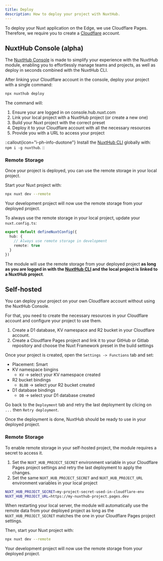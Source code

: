```yaml
---
title: Deploy
description: How to deploy your project with NuxtHub.
---
```


To deploy your Nuxt application on the Edge, we use Cloudflare Pages. Therefore, we require you to create a [Cloudflare](https://www.cloudflare.com/) account.

## NuxtHub Console (alpha)

The [NuxtHub Console](https://console.hub.nuxt.com) is made to simplify your experience with the NuxtHub module, enabling you to effortlessly manage teams and projects, as well as deploy in seconds combined with the NuxtHub CLI.

After linking your Cloudflare account in the console, deploy your project with a single command:

```bash [Terminal]
npx nuxthub deploy
```

The command will:
1. Ensure your are logged in on console.hub.nuxt.com
2. Link your local project with a NuxtHub project (or create a new one)
3. Build your Nuxt project with the correct preset
4. Deploy it to your Cloudflare account with all the necessary resources
4. Provide you with a URL to access your project

::callout{icon="i-ph-info-duotone"}
Install the [NuxtHub CLI](https://github.com/nuxt-hub/cli) globally with: `npm i -g nuxthub`.
::

### Remote Storage

Once your project is deployed, you can use the remote storage in your local project.

Start your Nuxt project with:

```bash [Terminal]
npx nuxt dev --remote
```

Your development project will now use the remote storage from your deployed project.

To always use the remote storage in your local project, update your `nuxt.config.ts`:

```ts [nuxt.config.ts]
export default defineNuxtConfig({
  hub: {
    // Always use remote storage in development
    remote: true
  }
})
```

The module will use the remote storage from your deployed project **as long as you are logged in with the [NuxtHub CLI](https://github.com/nuxt-hub/cli) and the local project is linked to a NuxtHub project**.

## Self-hosted

You can deploy your project on your own Cloudflare account without using the NuxtHub Console.

For that, you need to create the necessary resources in your Cloudflare account and configure your project to use them.

1. Create a D1 database, KV namespace and R2 bucket in your Cloudflare account.
2. Create a Cloudflare Pages project and link it to your GitHub or Gitlab repository and choose the Nuxt Framework preset in the build settings

Once your project is created, open the `Settings -> Functions` tab and set:
- Placement: Smart
- KV namespace bingins
  - `KV` -> select your KV namespace created
- R2 bucket bindings
  - `BLOB` -> select your R2 bucket created
- D1 database bindings
  - `DB` -> select your D1 database created

Go back to the `Deployment` tab and retry the last deployment by clicing on `...` then `Retry deployment`.

Once the deployment is done, NuxtHub should be ready to use in your deployed project.

### Remote Storage

To enable remote storage in your self-hosted project, the module requires a secret to access it.

1. Set the `NUXT_HUB_PROJECT_SECRET` environment variable in your Cloudflare Pages project settings and retry the last deployment to apply the changes.
2. Set the same `NUXT_HUB_PROJECT_SECRET` and `NUXT_HUB_PROJECT_URL` environment variables in your local project

```bash [.env]
NUXT_HUB_PROJECT_SECRET=my-project-secret-used-in-cloudflare-env
NUXT_HUB_PROJECT_URL=https://my-nuxthub-project.pages.dev
```

When restarting your local server, the module will automatically use the remote data from your deployed project as long as the `NUXT_HUB_PROJECT_SECRET` matches the one in your Cloudflare Pages project settings.

Then, start your Nuxt project with:

```bash [Terminal]
npx nuxt dev --remote
```

Your development project will now use the remote storage from your deployed project.
